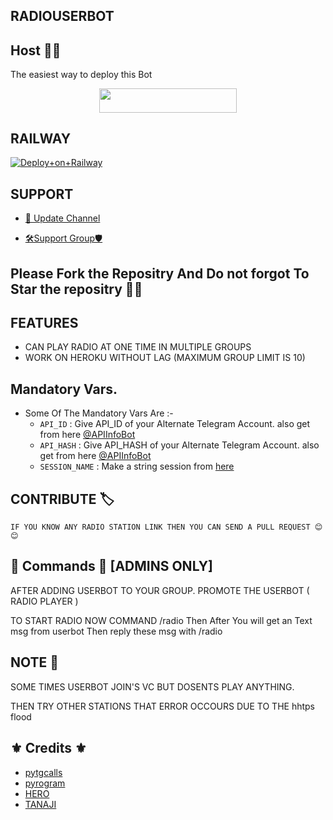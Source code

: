## RADIOUSERBOT
## Host 👨‍💻
The easiest way to deploy this Bot
<p align="center"><a href="https://heroku.com/deploy?template=https://github.com/roymusicplay/radio-userbot"> <img src="https://img.shields.io/badge/Deploy%20To%20Heroku-red?style=for-the-badge&logo=heroku" width="220" height="38.45"/></a></p>


## RAILWAY
[![Deploy+on+Railway](https://railway.app/button.svg)](https://railway.app/new/template?template=https://github.com/roymusicplay/radio-userbot&envs=API_ID,API_HASH,SESSION_NAME)

## SUPPORT
- [📢 Update Channel](http://t.me/LaylaList)

- [🛠Support Group🛡](http://t.me/AwesomeSupport)


## Please Fork the Repositry And Do not forgot To Star the repositry 🤞🤞

## FEATURES
- CAN PLAY RADIO AT ONE TIME IN MULTIPLE GROUPS
- WORK ON HEROKU WITHOUT LAG (MAXIMUM GROUP LIMIT IS 10)



## Mandatory Vars.

- Some Of The Mandatory Vars Are :-
   - `API_ID` :  Give API_ID of your Alternate Telegram Account. also get from here [@APIInfoBot](https://t.me/APIinfoBot)
   - `API_HASH` :  Give API_HASH of your Alternate Telegram Account. also get from here [@APIInfoBot](https://t.me/APIinfoBot)
   - `SESSION_NAME` :  Make a string session from [here](https://replit.com/@QueenArzoo/VCPlayBot)


## CONTRIBUTE 🏷
    IF YOU KNOW ANY RADIO STATION LINK THEN YOU CAN SEND A PULL REQUEST 😊😊

## 👻 Commands 👻 [ADMINS ONLY]
 AFTER ADDING USERBOT TO YOUR GROUP. PROMOTE THE USERBOT ( RADIO PLAYER )
 
 TO START RADIO NOW COMMAND /radio
 Then After You will get an Text msg from userbot Then reply these msg with /radio <station id>

## NOTE 📖
  SOME TIMES USERBOT JOIN'S VC BUT DOSENTS PLAY ANYTHING.

  THEN TRY OTHER STATIONS THAT ERROR OCCOURS DUE TO THE hhtps flood


## ⚜ Credits ⚜
- <a href="https://t.me/tgcallslib">pytgcalls</a>
- <a href="https://t.me/pyrogram">pyrogram</a>
- [HERO](http://t.me/HEROGAMERS1) 
- [TANAJI](https://t.me/AQUAMAN_XD)
